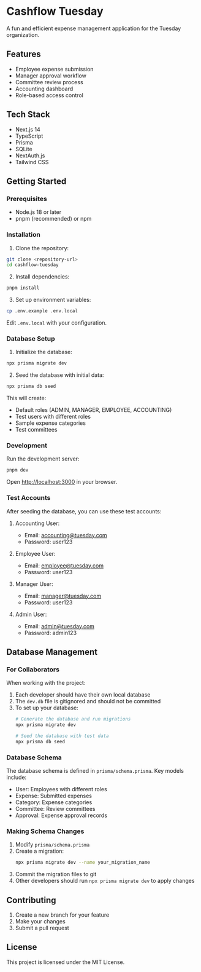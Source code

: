# Cashflow Tuesday

A fun and efficient expense management application for the Tuesday organization.

## Features

- Employee expense submission
- Manager approval workflow
- Committee review process
- Accounting dashboard
- Role-based access control

## Tech Stack

- Next.js 14
- TypeScript
- Prisma
- SQLite
- NextAuth.js
- Tailwind CSS

## Getting Started

### Prerequisites

- Node.js 18 or later
- pnpm (recommended) or npm

### Installation

1. Clone the repository:
```bash
git clone <repository-url>
cd cashflow-tuesday
```

2. Install dependencies:
```bash
pnpm install
```

3. Set up environment variables:
```bash
cp .env.example .env.local
```
Edit `.env.local` with your configuration.

### Database Setup

1. Initialize the database:
```bash
npx prisma migrate dev
```

2. Seed the database with initial data:
```bash
npx prisma db seed
```

This will create:
- Default roles (ADMIN, MANAGER, EMPLOYEE, ACCOUNTING)
- Test users with different roles
- Sample expense categories
- Test committees

### Development

Run the development server:
```bash
pnpm dev
```

Open [http://localhost:3000](http://localhost:3000) in your browser.

### Test Accounts

After seeding the database, you can use these test accounts:

1. Accounting User:
   - Email: accounting@tuesday.com
   - Password: user123

2. Employee User:
   - Email: employee@tuesday.com
   - Password: user123

3. Manager User:
   - Email: manager@tuesday.com
   - Password: user123

4. Admin User:
   - Email: admin@tuesday.com
   - Password: admin123

## Database Management

### For Collaborators

When working with the project:

1. Each developer should have their own local database
2. The `dev.db` file is gitignored and should not be committed
3. To set up your database:
   ```bash
   # Generate the database and run migrations
   npx prisma migrate dev
   
   # Seed the database with test data
   npx prisma db seed
   ```

### Database Schema

The database schema is defined in `prisma/schema.prisma`. Key models include:

- User: Employees with different roles
- Expense: Submitted expenses
- Category: Expense categories
- Committee: Review committees
- Approval: Expense approval records

### Making Schema Changes

1. Modify `prisma/schema.prisma`
2. Create a migration:
   ```bash
   npx prisma migrate dev --name your_migration_name
   ```
3. Commit the migration files to git
4. Other developers should run `npx prisma migrate dev` to apply changes

## Contributing

1. Create a new branch for your feature
2. Make your changes
3. Submit a pull request

## License

This project is licensed under the MIT License.